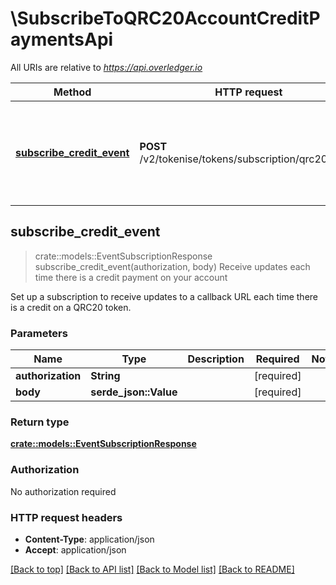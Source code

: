 # \SubscribeToQRC20AccountCreditPaymentsApi

All URIs are relative to *https://api.overledger.io*

Method | HTTP request | Description
------------- | ------------- | -------------
[**subscribe_credit_event**](SubscribeToQRC20AccountCreditPaymentsApi.md#subscribe_credit_event) | **POST** /v2/tokenise/tokens/subscription/qrc20/credit | Receive updates each time there is a credit payment on your account



## subscribe_credit_event

> crate::models::EventSubscriptionResponse subscribe_credit_event(authorization, body)
Receive updates each time there is a credit payment on your account

Set up a subscription to receive updates to a callback URL each time there is a credit on a QRC20 token.

### Parameters


Name | Type | Description  | Required | Notes
------------- | ------------- | ------------- | ------------- | -------------
**authorization** | **String** |  | [required] |
**body** | **serde_json::Value** |  | [required] |

### Return type

[**crate::models::EventSubscriptionResponse**](EventSubscriptionResponse.md)

### Authorization

No authorization required

### HTTP request headers

- **Content-Type**: application/json
- **Accept**: application/json

[[Back to top]](#) [[Back to API list]](../README.md#documentation-for-api-endpoints) [[Back to Model list]](../README.md#documentation-for-models) [[Back to README]](../README.md)

